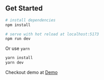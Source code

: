 ## Get Started

```bash
# install dependencies
npm install

# serve with hot reload at localhost:5173
npm run dev
```

Or use `yarn`

```bash
yarn install
yarn dev
```

Checkout demo at [Demo](https://unix-gaming.vercel.app/)

